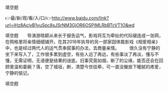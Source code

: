 填空题

👉最/新/观/看/入/口/👉http://www.baidu.com/link?url=jHz8AcivB1yuSpc8sJSrNM3GjOR6OSPiMLRbBTcVT1O&wd

填空题　　导演游晓颖从来长于报告运气，影戏将互为牵扯的代际缀连成一张网，在网格里将亲情细细铺开。在其2018年执导的另一部家园体裁影戏《相爱相亲》中，也是经过两代人的运气贯串叙事的办法，去商量亲情。
　　很久没有宁静的坐下来写入了，工作很多累到虚空，有些人远了再远，有些事淡了再淡，懂与不懂，无需证明，无语便是结果的谜底。旧事究竟如烟，断了的尘缘，能否还会在回顾里温和委婉？落，空了城垣，断，清楚今世挂牵，可一直没辙放下暖腻的疼爱，宁静的惦记。


填空题
